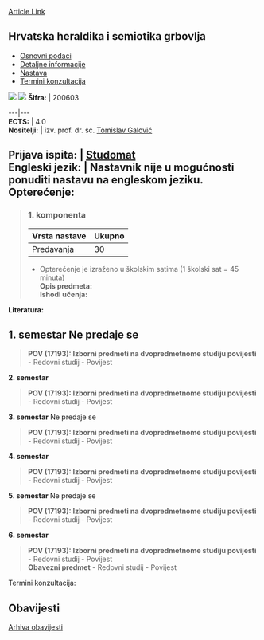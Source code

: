 [Article Link](https://www.fhs.hr/predmet/hhsg)

## Hrvatska heraldika i semiotika grbovlja
  * [Osnovni podaci](https://www.fhs.hr/predmet/hhsg#v1id-904810_635713_1_0 "Osnovni podaci")
  * [Detaljne informacije](https://www.fhs.hr/predmet/hhsg#v1id-904810_635713_1_1 "Detaljne informacije")
  * [Nastava](https://www.fhs.hr/predmet/hhsg#v1id-904810_635713_1_2 "Nastava")
  * [Termini konzultacija](https://www.fhs.hr/predmet/hhsg#v1id-904810_635713_1_3 "Termini konzultacija")


[![](https://www.fhs.hr/img/flags/gif/hr.gif)](https://www.fhs.hr/predmet/hhsg) [![](https://www.fhs.hr/img/flags/gif/gb.gif)](https://www.fhs.hr/en/course/chasocoa)
**Šifra:** |  200603  
  
---|---  
**ECTS:** |  4.0   
**Nositelji:** |  izv. prof. dr. sc. [Tomislav Galović](https://www.fhs.hr/djelatnik/tomislav.galovic)   
  
**Prijava ispita:** |  [Studomat](http://www.isvu.hr/studomat)  
**Engleski jezik:** |  Nastavnik nije u mogućnosti ponuditi nastavu na engleskom jeziku.   
**Opterećenje:**  
---  
> ### 1. komponenta
> | Vrsta nastave | Ukupno  
> ---|---  
> Predavanja | 30  
> * Opterećenje je izraženo u školskim satima (1 školski sat = 45 minuta)   
**Opis predmeta:**  
> **Ishodi učenja:**  

  
**Literatura:**  

  
**1. semestar** Ne predaje se  
---  
> **POV (17193): Izborni predmeti na dvopredmetnome studiju povijesti** - Redovni studij - Povijest  
>   
  
**2. semestar**  
> **POV (17193): Izborni predmeti na dvopredmetnome studiju povijesti** - Redovni studij - Povijest  
>   
  
**3. semestar** Ne predaje se  
> **POV (17193): Izborni predmeti na dvopredmetnome studiju povijesti** - Redovni studij - Povijest  
>   
  
**4. semestar**  
> **POV (17193): Izborni predmeti na dvopredmetnome studiju povijesti** - Redovni studij - Povijest  
>   
  
**5. semestar** Ne predaje se  
> **POV (17193): Izborni predmeti na dvopredmetnome studiju povijesti** - Redovni studij - Povijest  
>   
  
**6. semestar**  
> **POV (17193): Izborni predmeti na dvopredmetnome studiju povijesti** - Redovni studij - Povijest  
>  **Obavezni predmet** - Redovni studij - Povijest  
>   
Termini konzultacija: 


## Obavijesti
[Arhiva obavijesti](https://www.fhs.hr/predmet/hhsg?@=2183v#news_115857 "Arhiva obavijesti")
